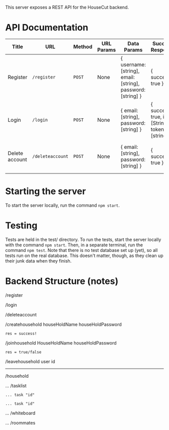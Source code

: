 This server exposes a REST API for the HouseCut backend.


# API Documentation

| Title | URL | Method | URL Params | Data Params | Success Response | Error Response | Notes |
| ----- | --- | ------ | ---------- | ----------- | ---------------- | -------------- | ----- |
| Register | `/register` | `POST` | None | { username: [string], email: [string], password: [string] } | { success: true } | { success: false, message: "Explanation" } | |
| Login | `/login` | `POST` | None | { email: [string], password: [string] } | { success: true, id: [String], token: [string] } | { success: false, message: "Explanation" } | |
| Delete account | `/deleteaccount` | `POST` | None | { email: [string], password: [string] } | { success: true } | { success: false, message: "Explanation" } | |

# Starting the server

To start the server locally, run the command `npm start`.

# Testing

Tests are held in the test/ directory. To run the tests, start the server
locally with the command `npm start`. Then, in a separate terminal, run the
command `npm test`. Note that there is no test database set up (yet), so all
tests run on the real database. This doesn't matter, though, as they clean up
their junk data when they finish.

# Backend Structure (notes)

/register

/login

/deleteaccount

/createhousehold
	houseHoldName
	houseHoldPassword

	res = success!
/joinhousehold
	HouseHoldName
	houseHoldPassword

	res = true/false

/leavehousehold
	user id

******************************

/household

... /tasklist

	... task "id"

	... task "id"

... /whiteboard

... /roommates
